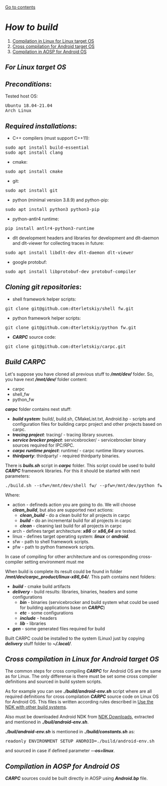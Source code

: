 [Go to contents](../README.md#table-of_contents)

# ***How to build***
   1. [Compilation in Linux for Linux target OS](#for-linux-target-os)
   2. [Cross compilation for Android target OS](#cross-compilation-in-linux-for-android-target-os)
   3. [Compilation in AOSP for Android OS](#compilation-in-aosp-for-android-os)

## ***For Linux target OS***

## ***Preconditions***:
Tested host OS:

<pre>
Ubuntu 18.04-21.04
Arch Linux
</pre>

## ***Required installations***:

 - C++ compilers (must support C++11):

<pre>
sudo apt install build-essential
sudo apt install clang
</pre>


 - cmake:

<pre>
sudo apt install cmake
</pre>


 - git:

<pre>
sudo apt install git
</pre>


 - python (minimal version 3.8.9) and python-pip:

<pre>
sudo apt install python3 python3-pip
</pre>


 - python-antlr4 runtime:

<pre>
pip install antlr4-python3-runtime
</pre>


 - dlt development headers and libraries for development and dlt-daemon and dlt-viewer for collecting traces in future:

<pre>
sudo apt install libdlt-dev dlt-daemon dlt-viewer
</pre>


 - google protobuf:

<pre>
sudo apt install libprotobuf-dev protobuf-compiler
</pre>


## ***Cloning git repositories***:

 - shell framework helper scripts:

<pre>
git clone git@github.com:dterletskiy/shell_fw.git
</pre>


 - python framework helper scripts:

<pre>
git clone git@github.com:dterletskiy/python_fw.git
</pre>


 - ***CARPC*** source code:

<pre>
git clone git@github.com:dterletskiy/carpc.git
</pre>


## ***Build CARPC***

Let's suppose you have cloned all previous stuff to ***/mnt/dev/*** folder. So, you have next ***/mnt/dev/*** folder content:
 - carpc
 - shell_fw
 - python_fw

***carpc*** folder contains next stuff:
   - ***build system***: build/, build.sh, CMakeList.txt, Android.bp - scripts and configuration files for building carpc project and other projects based on carpc.
   - ***tracing project***: tracing/ - tracing library sources.
   - ***service brocker project***: servicebrocker/ - servicebrocker binary sources required for IPC/RPC.
   - ***carpc runtime project***: runtime/ - carpc runtime library sources.
   - ***thirdparty***: thirdparty/ - required thirdparty binaries.

There is ***buils.sh*** script in ***carpc*** folder. This script could be used to build ***CARPC*** framework libraries. For this it should be started with next parameters:

<pre>
./build.sh --sfw=/mnt/dev/shell_fw/ --pfw=/mnt/dev/python_fw/ --arch=x86_64 --os=linux --action=clean_build
</pre>

Where:
   - action - defineds action you are going to do. We will choose ***clean_build***, but also are supported next actions:
      - ***clean_build*** - do a clean build for all projects in carpc
      - ***build*** - do an incremental build for all projects in carpc
      - ***clean*** - cleaning last build for all projects in carpc
   - arch - defines target architecture: ***x86*** or ***x86_64*** are tested.
   - linux - defines target operating system: ***linux*** or ***android***.
   - sfw - path to shell framework scripts.
   - pfw - path to python framework scripts.

In case of compiling for other architecture and os corresponding cross-compiler setting environment must me

When build is complete its result could be found in folder ***/mnt/dev/carpc_product/linux-x86_64/***. This path contains next folders:
   - ***build*** - cmake build artifacts
   - ***delivery*** - build results: libraries, binaries, headers and some configurations
     - ***bin*** - binaries (servicebrocker and build system what could be used for building applications base on ***CARPC***)
     - ***etc*** - some configurations
     - ***include*** - headers
     - ***lib*** - libraries
   - ***gen*** - some generated files required for build

Built CARPC could be installed to the system (Linux) just by copying ***delivery*** stuff folder to ***~/.local/***.



## ***Cross compilation in Linux for Android target OS***

The common steps for cross compiling ***CARPC*** for Android OS are the same as for Linux. The only differense is there must be set some cross compiler definitions and sourced in build system scripts.

As for example you can see ***./build/android-env.sh*** script where are all required definitions for cross compilation ***CARPC*** source code on Linux OS for Android OS. This files is written according rules described in [Use the NDK with other build systems](https://developer.android.com/ndk/guides/other_build_systems).

Also must be downloaded Android NDK from [NDK Downloads](https://developer.android.com/ndk/downloads), extracted and mentioned in ***./buil/android-env.sh***.

***./buil/android-env.sh*** is mentioned in ***./build/constants.sh*** as:

<pre>
readonly ENVIRONMENT_SETUP_ANDROID=./build/android-env.sh
</pre>

and sourced in case if defined parameter ***--os=linux***.



## ***Compilation in AOSP for Android OS***

***CARPC*** sources could be built directly in AOSP using ***Android.bp*** file.

